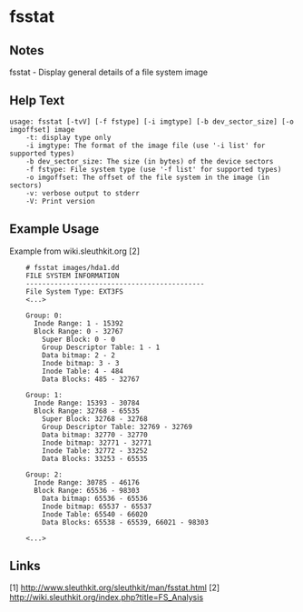 # fsstat

Notes
-------
fsstat - Display general details of a file system image

Help Text
-------
```
usage: fsstat [-tvV] [-f fstype] [-i imgtype] [-b dev_sector_size] [-o imgoffset] image
	-t: display type only
	-i imgtype: The format of the image file (use '-i list' for supported types)
	-b dev_sector_size: The size (in bytes) of the device sectors
	-f fstype: File system type (use '-f list' for supported types)
	-o imgoffset: The offset of the file system in the image (in sectors)
	-v: verbose output to stderr
	-V: Print version
```

Example Usage
-------
Example from wiki.sleuthkit.org [2]
```
    # fsstat images/hda1.dd
    FILE SYSTEM INFORMATION
    --------------------------------------------
    File System Type: EXT3FS
	<...>

    Group: 0:
      Inode Range: 1 - 15392
      Block Range: 0 - 32767
        Super Block: 0 - 0
        Group Descriptor Table: 1 - 1
        Data bitmap: 2 - 2
        Inode bitmap: 3 - 3
        Inode Table: 4 - 484
        Data Blocks: 485 - 32767

    Group: 1:
      Inode Range: 15393 - 30784
      Block Range: 32768 - 65535
        Super Block: 32768 - 32768
        Group Descriptor Table: 32769 - 32769
        Data bitmap: 32770 - 32770
        Inode bitmap: 32771 - 32771
        Inode Table: 32772 - 33252
        Data Blocks: 33253 - 65535

    Group: 2:
      Inode Range: 30785 - 46176
      Block Range: 65536 - 98303
        Data bitmap: 65536 - 65536
        Inode bitmap: 65537 - 65537
        Inode Table: 65540 - 66020
        Data Blocks: 65538 - 65539, 66021 - 98303

    <...>
```

Links
-------
[1] http://www.sleuthkit.org/sleuthkit/man/fsstat.html
[2] http://wiki.sleuthkit.org/index.php?title=FS_Analysis
